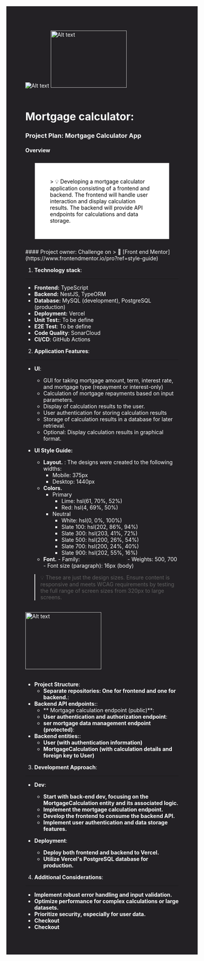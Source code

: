 <div style="background-color: #232125; padding: 50px; color:#fdffff">
 
![Alt text](image.jpg)
<img src="image.jpg" width="200" height="150" alt="Alt text">
<br>
<br>

# Mortgage calculator:

### Project Plan: Mortgage Calculator App
#### Overview
<div style= "background-color: white; color: black; margin: 25px; padding:40px">
> 💡 Developing a mortgage calculator application consisting of a frontend and backend. The frontend will handle user interaction and display calculation results. The backend will provide API endpoints for calculations and data storage.
</div>
#### Project owner: Challenge on > 💎 [Front end Mentor](https://www.frontendmentor.io/pro?ref=style-guide)

1. **Technology stack**:
---
- **Frontend:** TypeScript
- **Backend:** NestJS, TypeORM
- **Database:** MySQL (development), PostgreSQL (production)
- **Deployment:** Vercel
- **Unit Test:**: To be define
- **E2E Test**: To be define
- **Code Quality**: SonarCloud
- **CI/CD**: GitHub Actions

2. **Application Features**:
---
   - **UI**:
       - GUI for taking mortgage amount, term, interest rate, and mortgage type (repayment or interest-only)
       - Calculation of mortgage repayments based on input parameters.
       - Display of calculation results to the user.
       - User authentication for storing calculation results
       - Storage of calculation results in a database for later retrieval.
       - Optional: Display calculation results in graphical format.
       
  - **UI Style Guide:**
     - **Layout.** : The designs were created to the following widths:
        - Mobile: 375px
        - Desktop: 1440px
     - **Colors.**
        - Primary
            - Lime: hsl(61, 70%, 52%)
            - Red: hsl(4, 69%, 50%)
        - Neutral
           - White: hsl(0, 0%, 100%)
           - Slate 100: hsl(202, 86%, 94%)
           - Slate 300: hsl(203, 41%, 72%)
           - Slate 500: hsl(200, 26%, 54%)
           - Slate 700: hsl(200, 24%, 40%)
           - Slate 900: hsl(202, 55%, 16%)    
    - **Font.**
           - Family: [Plus Jakarta Sans](https://fonts.google.com/specimen/Plus+Jakarta+Sans)
           - Weights: 500, 700
           - Font size (paragraph): 16px (body)
     

> 💡 These are just the design sizes. Ensure content is responsive and meets WCAG requirements by testing the full range of screen sizes from 320px to large screens.


<br> 
<div>
<img src="image.jpg" width="200" height="150" alt="Alt text">
</div>
<br> 


   - **Project Structure**:
      - **Separate repositories: One for frontend and one for backend.**:
   - **Backend API endpoints:**:
      - ** Mortgage calculation endpoint (public)**:
      - **User authentication and authorization endpoint**:
      - **ser mortgage data management endpoint (protected)**:
   -  **Backend entities:**:
       - **User (with authentication information)**
       - **MortgageCalculation (with calculation details and foreign key to User)**
  
 3. **Development Approach**:
 ---
 
   - **Dev**:
       - **Start with back-end dev, focusing on the MortgageCalculation entity and its associated logic.**
       - **Implement the mortgage calculation endpoint.**
       - **Develop the frontend to consume the backend API.**
       - **Implement user authentication and data storage features.**
      
   - **Deployment**:
       - **Deploy both frontend and backend to Vercel.**
       - **Utilize Vercel's PostgreSQL database for production.**
  

 4. **Additional Considerations**:
   ---
   
   - **Implement robust error handling and input validation.**
   - **Optimize performance for complex calculations or large datasets.**
   - **Prioritize security, especially for user data.**
   - **Checkout**
   - **Checkout**

 </div>